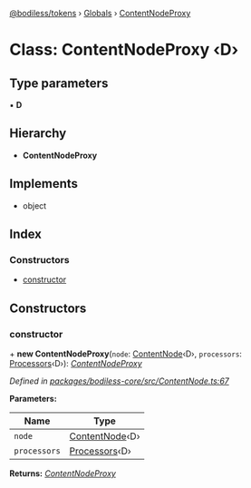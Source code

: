[@bodiless/tokens](../README.md) › [Globals](../globals.md) › [ContentNodeProxy](contentnodeproxy.md)

# Class: ContentNodeProxy ‹**D**›

## Type parameters

▪ **D**

## Hierarchy

* **ContentNodeProxy**

## Implements

* object

## Index

### Constructors

* [constructor](contentnodeproxy.md#constructor)

## Constructors

###  constructor

\+ **new ContentNodeProxy**(`node`: [ContentNode](../globals.md#contentnode)‹D›, `processors`: [Processors](../globals.md#processors)‹D›): *[ContentNodeProxy](contentnodeproxy.md)*

*Defined in [packages/bodiless-core/src/ContentNode.ts:67](https://github.com/johnsonandjohnson/Bodiless-JS/blob/2b90eb02/packages/bodiless-core/src/ContentNode.ts#L67)*

**Parameters:**

Name | Type |
------ | ------ |
`node` | [ContentNode](../globals.md#contentnode)‹D› |
`processors` | [Processors](../globals.md#processors)‹D› |

**Returns:** *[ContentNodeProxy](contentnodeproxy.md)*
